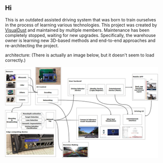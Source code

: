 ## Hi

This is an outdated assisted driving system that was born to train ourselves in the process of learning various technologies. This project was created by [VisualDust](https://github.com/visualDust) and maintained by multiple members. Maintenance has been completely stopped, waiting for new upgrades. Specifically, the warehouse owner is learning new 3D-based methods and end-to-end approaches and re-architecting the project.

architecture: (There is actually an image below, but it doesn't seem to load correctly.)

![](./arch.jpg)
